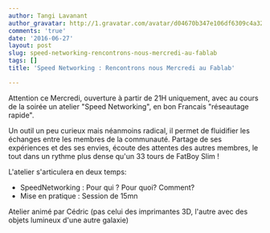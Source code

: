 ```yaml
---
author: Tangi Lavanant
author_gravatar: http://1.gravatar.com/avatar/d04670b347e106df6309c4a3235f00b9?s=96&d=mm&r=g
comments: 'true'
date: '2016-06-27'
layout: post
slug: speed-networking-rencontrons-nous-mercredi-au-fablab
tags: []
title: 'Speed Networking : Rencontrons nous Mercredi au Fablab'

---
```

Attention ce Mercredi, ouverture à partir de 21H uniquement, avec au cours de
la soirée un atelier "Speed Networking", en bon Francais "réseautage rapide".

Un outil un peu curieux mais néanmoins radical, il permet de fluidifier les
échanges entre les membres de la communauté. Partage de ses expériences et des
ses envies, écoute des attentes des autres membres, le tout dans un rythme
plus dense qu'un 33 tours de FatBoy Slim !

L'atelier s'articulera en deux temps:

  * SpeedNetworking : Pour qui ? Pour quoi? Comment?
  * Mise en pratique : Session de 15mn

Atelier animé par Cédric (pas celui des imprimantes 3D, l'autre avec des
objets lumineux d'une autre galaxie)


